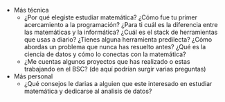 - Más técnica
	- ¿Por qué elegiste estudiar matemática?
	  ¿Cómo fue tu primer acercamiento a la programación?
	  ¿Para ti cuál es la diferencia entre las matemáticas y la informática?
	  ¿Cuál es el stack de herramientas que usas a diario?
	  ¿Tienes alguna herramienta predilecta?
	  ¿Cómo abordas un problema que nunca has resuelto antes?
	  ¿Qué es la ciencia de datos y cómo lo conectas con la matemática?
	- ¿Me cuentas algunos proyectos que has realizado  o estas trabajando en el BSC? (de aquí podrían surgir varias preguntas)
- Más personal
	- ¿Qué consejos le darias a alguien que este interesado en estudiar matemática y dedicarse al analisis de datos?